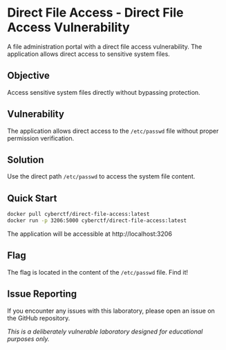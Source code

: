 # Direct File Access - Direct File Access Vulnerability

A file administration portal with a direct file access vulnerability. The application allows direct access to sensitive system files.

## Objective
Access sensitive system files directly without bypassing protection.

## Vulnerability
The application allows direct access to the `/etc/passwd` file without proper permission verification.

## Solution
Use the direct path `/etc/passwd` to access the system file content.

## Quick Start

```bash
docker pull cyberctf/direct-file-access:latest
docker run -p 3206:5000 cyberctf/direct-file-access:latest
```

The application will be accessible at http://localhost:3206

## Flag
The flag is located in the content of the `/etc/passwd` file. Find it!

## Issue Reporting

If you encounter any issues with this laboratory, please open an issue on the GitHub repository.

*This is a deliberately vulnerable laboratory designed for educational purposes only.*
